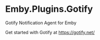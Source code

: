 # Emby.Plugins.Gotify
Gotify Notification Agent for Emby

Get started with Gotify at https://gotify.net/
